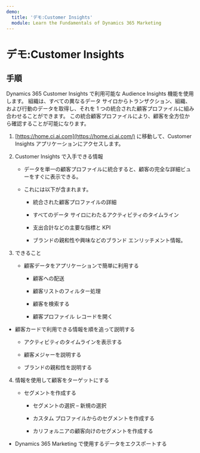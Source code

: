 ```yaml
---
demo:
  title: 'デモ:Customer Insights'
  module: Learn the Fundamentals of Dynamics 365 Marketing
---
```


# デモ:Customer Insights

## 手順

Dynamics 365 Customer Insights で利用可能な Audience Insights 機能を使用します。 組織は、すべての異なるデータ サイロからトランザクション、組織、および行動のデータを取得し、それを 1 つの統合された顧客プロファイルに組み合わせることができます。 この統合顧客プロファイルにより、顧客を全方位から確認することが可能になります。 

 

1. [https://home.ci.ai.com](https://home.ci.ai.com/) に移動して、Customer Insights アプリケーションにアクセスします。

 

2. Customer Insights で入手できる情報

    - データを単一の顧客プロファイルに統合すると、顧客の完全な詳細ビューをすぐに表示できる。 

    - これには以下が含まれます。 

        - 統合された顧客プロファイルの詳細

        - すべてのデータ サイロにわたるアクティビティのタイムライン

        - 支出合計などの主要な指標と KPI

        - ブランドの親和性や興味などのブランド エンリッチメント情報。 

 

3. できること

    - 顧客データをアプリケーションで簡単に利用する

        - 顧客への配送

        - 顧客リストのフィルター処理

        - 顧客を検索する

        - 顧客プロファイル レコードを開く

 

- 顧客カードで利用できる情報を順を追って説明する

    - アクティビティのタイムラインを表示する

    - 顧客メジャーを説明する

    - ブランドの親和性を説明する

 

4. 情報を使用して顧客をターゲットにする

    - セグメントを作成する

        - セグメントの選択 – 新規の選択

        - カスタム プロファイルからのセグメントを作成する

        - カリフォルニアの顧客向けのセグメントを作成する

- Dynamics 365 Marketing で使用するデータをエクスポートする

 
